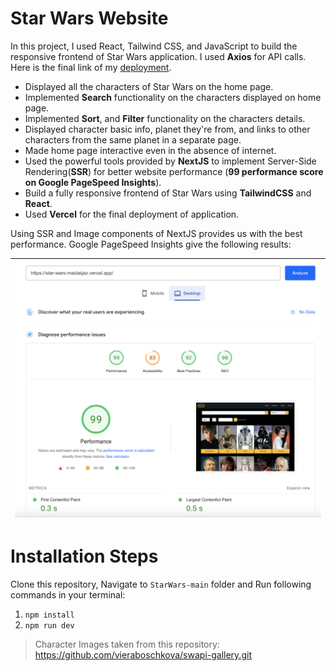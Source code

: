 # Star Wars Website


In this project, I used React, Tailwind CSS, and JavaScript to build the responsive frontend of Star Wars application. I used **Axios** for API calls. Here is the final link of my [deployment](https://star-wars-maidaijaz.vercel.app/).

*  Displayed all the characters of Star Wars on the home page.
*  Implemented **Search** functionality on the characters displayed on home page.
*  Implemented  **Sort**, and **Filter** functionality on the characters details.
*  Displayed character basic info, planet they're from, and links to other characters from the same planet in a separate page.
*  Made home page interactive even in the absence of internet.
*  Used the powerful tools provided by **NextJS** to implement Server-Side Rendering(**SSR**) for better website performance (**99 performance score on Google PageSpeed Insights**).
* Build a fully responsive frontend of Star Wars using **TailwindCSS** and **React**.
* Used **Vercel** for the final deployment of application.

Using SSR and Image components of NextJS provides us with the best performance. Google PageSpeed Insights give the following results:

| ![Performance Score](public/perf.png?raw=true "Performance Score") |
|-|


# Installation Steps

Clone this repository, Navigate to `StarWars-main` folder and Run following commands in your terminal:

1. ```npm install```
2. ```npm run dev```



> Character Images taken from this repository: https://github.com/vieraboschkova/swapi-gallery.git
